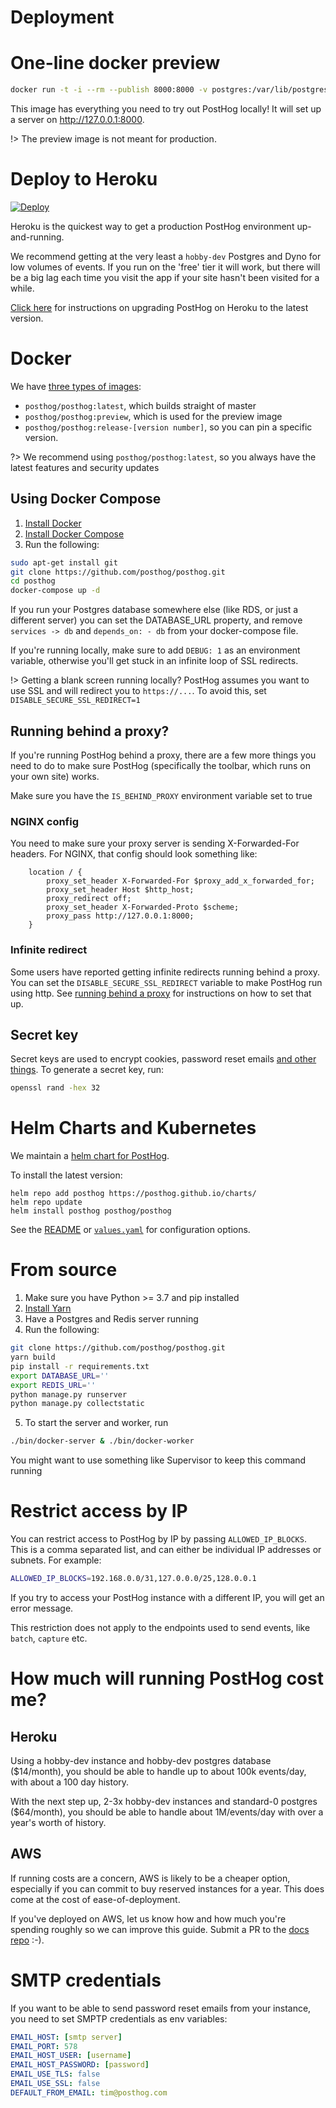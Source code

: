 # Deployment

# One-line docker preview

```bash
docker run -t -i --rm --publish 8000:8000 -v postgres:/var/lib/postgresql posthog/posthog:preview
```

This image has everything you need to try out PostHog locally! It will set up a server on http://127.0.0.1:8000.

!> The preview image is not meant for production.

# Deploy to Heroku

[![Deploy](https://www.herokucdn.com/deploy/button.svg)](https://heroku.com/deploy?template=https://github.com/posthog/posthog)

Heroku is the quickest way to get a production PostHog environment up-and-running.

We recommend getting at the very least a `hobby-dev` Postgres and Dyno for low volumes of events. If you run on the 'free' tier it will work, but there will be a big lag each time you visit the app if your site hasn't been visited for a while.

[Click here](/upgrading-PostHog) for instructions on upgrading PostHog on Heroku to the latest version.

# Docker

We have [three types of images](https://hub.docker.com/r/posthog/posthog):

 - `posthog/posthog:latest`, which builds straight of master
 - `posthog/posthog:preview`, which is used for the preview image
 - `posthog/posthog:release-[version number]`, so you can pin a specific version.

?> We recommend using `posthog/posthog:latest`, so you always have the latest features and security updates

## Using Docker Compose 

1. [Install Docker](https://docs.docker.com/installation/ubuntulinux/)
2. [Install Docker Compose](https://docs.docker.com/compose/install/)
3. Run the following:
```bash
sudo apt-get install git
git clone https://github.com/posthog/posthog.git
cd posthog
docker-compose up -d
```

If you run your Postgres database somewhere else (like RDS, or just a different server) you can set the DATABASE_URL property, and remove `services -> db` and `depends_on: - db` from your docker-compose file.

If you're running locally, make sure to add `DEBUG: 1` as an environment variable, otherwise you'll get stuck in an infinite loop of SSL redirects.

!> Getting a blank screen running locally? PostHog assumes you want to use SSL and will redirect you to `https://...`. To avoid this, set `DISABLE_SECURE_SSL_REDIRECT=1`

## Running behind a proxy?

If you're running PostHog behind a proxy, there are a few more things you need to do to make sure PostHog (specifically the toolbar, which runs on your own site) works.

Make sure you have the `IS_BEHIND_PROXY` environment variable set to true

### NGINX config

You need to make sure your proxy server is sending X-Forwarded-For headers. For NGINX, that config should look something like:

```nginx
    location / {
        proxy_set_header X-Forwarded-For $proxy_add_x_forwarded_for;
        proxy_set_header Host $http_host;
        proxy_redirect off;
        proxy_set_header X-Forwarded-Proto $scheme;
        proxy_pass http://127.0.0.1:8000;
    }
```

### Infinite redirect

Some users have reported getting infinite redirects running behind a proxy. You can set the `DISABLE_SECURE_SSL_REDIRECT` variable to make PostHog run using http.
See [running behind a proxy](/running-behind-a-proxy) for instructions on how to set that up.

## Secret key

Secret keys are used to encrypt cookies, password reset emails [and other things](https://docs.djangoproject.com/en/3.0/ref/settings/#secret-key). To generate a secret key, run:

```bash
openssl rand -hex 32
```

# Helm Charts and Kubernetes

We maintain a [helm chart for PostHog](https://github.com/PostHog/charts/tree/master/charts/posthog).

To install the latest version:

```shell script
helm repo add posthog https://posthog.github.io/charts/
helm repo update
helm install posthog posthog/posthog
```

See the [README](https://github.com/PostHog/charts/blob/master/charts/posthog/README.md) or 
[`values.yaml`](https://github.com/PostHog/charts/blob/master/charts/posthog/values.yaml)
for configuration options.

# From source
1. Make sure you have Python >= 3.7 and pip installed
2. [Install Yarn](https://classic.yarnpkg.com/en/docs/install/#mac-stable)
3. Have a Postgres and Redis server running
4. Run the following:
```bash
git clone https://github.com/posthog/posthog.git
yarn build
pip install -r requirements.txt
export DATABASE_URL=''
export REDIS_URL=''
python manage.py runserver
python manage.py collectstatic
```
5. To start the server and worker, run
```bash
./bin/docker-server & ./bin/docker-worker
```
You might want to use something like Supervisor to keep this command running

# Restrict access by IP

You can restrict access to PostHog by IP by passing `ALLOWED_IP_BLOCKS`. This is a comma separated list, and can either be individual IP addresses or subnets. For example:

```bash
ALLOWED_IP_BLOCKS=192.168.0.0/31,127.0.0.0/25,128.0.0.1
```

If you try to access your PostHog instance with a different IP, you will get an error message.

This restriction does not apply to the endpoints used to send events, like `batch`, `capture` etc.

# How much will running PostHog cost me?

## Heroku

Using a hobby-dev instance and hobby-dev postgres database ($14/month), you should be able to handle up to about 100k events/day, with about a 100 day history.

With the next step up, 2-3x hobby-dev instances and standard-0 postgres ($64/month), you should be able to handle about 1M/events/day with over a year's worth of history.

## AWS

If running costs are a concern, AWS is likely to be a cheaper option, especially if you can commit to buy reserved instances for a year. This does come at the cost of ease-of-deployment.

If you've deployed on AWS, let us know how and how much you're spending roughly so we can improve this guide. Submit a PR to the [docs repo](https://github.com/PostHog/docs) :-).


# SMTP credentials

If you want to be able to send password reset emails from your instance, you need to set SMPTP credentials as env variables:

```yaml
EMAIL_HOST: [smtp server]
EMAIL_PORT: 578
EMAIL_HOST_USER: [username]
EMAIL_HOST_PASSWORD: [password]
EMAIL_USE_TLS: false
EMAIL_USE_SSL: false
DEFAULT_FROM_EMAIL: tim@posthog.com
```